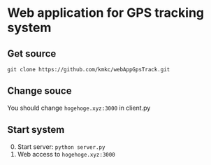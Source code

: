 Web application for GPS tracking system
===

Get source
---

```
git clone https://github.com/kmkc/webAppGpsTrack.git
```

Change souce
---

You should change `hogehoge.xyz:3000` in client.py

Start system
---

0.  Start server: `python server.py`
0.  Web access to `hogehoge.xyz:3000`


